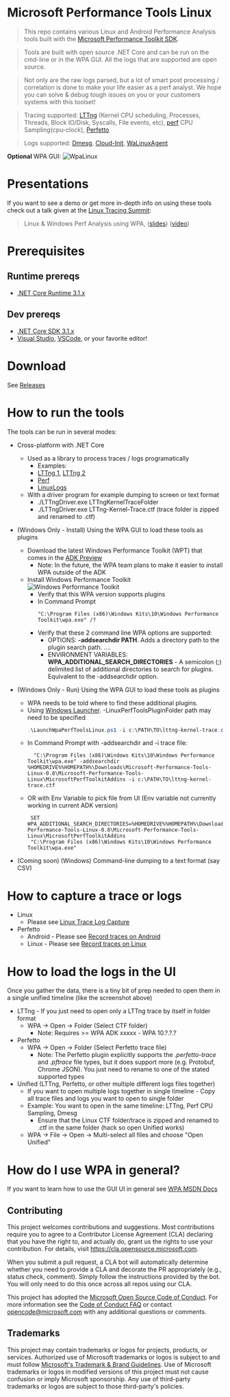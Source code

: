 # Microsoft Performance Tools Linux

> This repo contains various Linux and Android Performance Analysis tools built with the [Microsoft Performance Toolkit SDK](https://github.com/microsoft/microsoft-performance-toolkit-sdk).

> Tools are built with open source .NET Core and can be run on the cmd-line or in the WPA GUI. All the logs that are supported are open source. 

>Not only are the raw logs parsed, but a lot of smart post processing / correlation is done to make your life easier as a perf analyst. We hope you can solve & debug tough issues on you or your customers systems with this toolset!

> Tracing supported: [LTTng](https://lttng.org) (Kernel CPU scheduling, Processes, Threads, Block IO/Disk, Syscalls, File events, etc), [perf](https://perf.wiki.kernel.org/) CPU Sampling(cpu-clock), [Perfetto](https://perfetto.dev/)

> Logs supported: [Dmesg](https://en.wikipedia.org/wiki/Dmesg), [Cloud-Init](https://cloud-init.io/), [WaLinuxAgent](https://github.com/Azure/WALinuxAgent)

**Optional** WPA GUI:
![WpaLinux](Images/WpaLinux.JPG)

# Presentations

If you want to see a demo or get more in-depth info on using these tools check out a talk given at the [Linux Tracing Summit](https://www.tracingsummit.org/ts/2019/):
>Linux & Windows Perf Analysis using WPA, ([slides](https://www.tracingsummit.org/ts/2019/files/Tracingsummit2019-wpa-berg-gibeau.pdf)) ([video](https://youtu.be/HUbVaIi-aaw))

# Prerequisites

## Runtime prereqs
- [.NET Core Runtime 3.1.x](https://dotnet.microsoft.com/download/dotnet-core/3.1)

## Dev prereqs
- [.NET Core SDK 3.1.x](https://dotnet.microsoft.com/download/dotnet-core/3.1)
- [Visual Studio](https://visualstudio.microsoft.com/), [VSCode](https://visualstudio.microsoft.com/), or your favorite editor!

# Download
See [Releases](https://github.com/microsoft/Microsoft-Performance-Tools-Linux/releases)

# How to run the tools
The tools can be run in several modes:

- Cross-platform with .NET Core
  - Used as a library to process traces / logs programatically
    - Examples: 
    - [LTTng 1](LTTngDriver/Program.cs), [LTTng 2](LTTngDataExtUnitTest/LTTngUnitTest.cs)
    - [Perf](PerfUnitTest/PerfUnitTest.cs)
    - [LinuxLogs](LinuxLogParsers/LinuxLogParsersUnitTest/LinuxLogParsersUnitTest.cs)
  - With a driver program for example dumping to screen or text format
    - ./LTTngDriver.exe LTTngKernelTraceFolder
    - ./LTTngDriver.exe LTTng-Kernel-Trace.ctf (trace folder is zipped and renamed to .ctf)
- (Windows Only - Install) Using the WPA GUI to load these tools as plugins
  - Download the latest Windows Performance Toolkit (WPT) that comes in the [ADK Preview](https://www.microsoft.com/en-us/software-download/windowsinsiderpreviewADK)
	- Note: In the future, the WPA team plans to make it easier to install WPA outside of the ADK
  - Install Windows Performance Toolkit ![Windows Performance Toolkit](Images/ADK_WPT.jpg)
    - Verify that this WPA version supports plugins
    - In Command Prompt
        ```dos
        "C:\Program Files (x86)\Windows Kits\10\Windows Performance Toolkit\wpa.exe" /?
        ```
    - Verify that these 2 command line WPA options are supported:
      - OPTIONS: **-addsearchdir PATH**. Adds a directory path to the plugin search path. ....
      - ENVIRONMENT VARIABLES: **WPA_ADDITIONAL_SEARCH_DIRECTORIES** - A semicolon (;) delimited list of additional directories to search for plugins. Equivalent to the -addsearchdir option.
- (Windows Only - Run) Using the WPA GUI to load these tools as plugins
  - WPA needs to be told where to find these additional plugins. 
  - Using [Windows Launcher](Launcher/Windows/LaunchWpaPerfToolsLinux.ps1). -LinuxPerfToolsPluginFolder path may need to be specified
    ```powershell
    .\LaunchWpaPerfToolsLinux.ps1 -i c:\PATH\TO\lttng-kernel-trace.ctf
    ```
  - In Command Prompt with -addsearchdir and -i trace file:
      ```dos
        "C:\Program Files (x86)\Windows Kits\10\Windows Performance Toolkit\wpa.exe" -addsearchdir %HOMEDRIVE%%HOMEPATH%\Downloads\Microsoft-Performance-Tools-Linux-0.8\Microsoft-Performance-Tools-Linux\MicrosoftPerfToolkitAddins -i c:\PATH\TO\lttng-kernel-trace.ctf
     ```
  - OR with Env Variable to pick file from UI (Env variable not currently working in current ADK version)
       ```dos
        SET WPA_ADDITIONAL_SEARCH_DIRECTORIES=%HOMEDRIVE%%HOMEPATH%\Downloads\Microsoft-Performance-Tools-Linux-0.8\Microsoft-Performance-Tools-Linux\MicrosoftPerfToolkitAddins
        "C:\Program Files (x86)\Windows Kits\10\Windows Performance Toolkit\wpa.exe"
      ```

- (Coming soon) (Windows) Command-line dumping to a text format (say CSV)

# How to capture a trace or logs
- Linux 
  - Please see [Linux Trace Log Capture](LinuxTraceLogCapture.md)
- Perfetto
  - Android - Please see [Record traces on Android](https://perfetto.dev/docs/quickstart/android-tracing)
  - Linux - Please see [Record traces on Linux](https://perfetto.dev/docs/quickstart/linux-tracing)

# How to load the logs in the UI
Once you gather the data, there is a tiny bit of prep needed to open them in a single unified timeline (like the screenshot above)

- LTTng - If you just need to open only a LTTng trace by itself in folder format
  - WPA -> Open -> Folder (Select CTF folder)
    - Note: Requires >= WPA ADK xxxxx - WPA 10.?.?.?
- Perfetto
  - WPA -> Open -> Folder (Select Perfetto trace file)
    - Note: The Perfetto plugin explicitly supports the _.perfetto-trace_ and _.pftrace_ file types, but it does support more (e.g. Protobuf, Chrome JSON). You just need to rename to one of the stated supported types
- Unified (LTTng, Perfetto, or other multiple different logs files together)
  - If you want to open multiple logs together in single timeline - Copy all trace files and logs you want to open to single folder
  - Example: You want to open in the same timeline: LTTng, Perf CPU Sampling, Dmesg
    - Ensure that the Linux CTF folder/trace is zipped and renamed to .ctf in the same folder (hack so open Unified works)
  - WPA -> File -> Open -> Multi-select all files and choose "Open Unified"

# How do I use WPA in general?
If you want to learn how to use the GUI UI in general see [WPA MSDN Docs](https://docs.microsoft.com/en-us/windows-hardware/test/wpt/windows-performance-analyzer)

## Contributing

This project welcomes contributions and suggestions.  Most contributions require you to agree to a
Contributor License Agreement (CLA) declaring that you have the right to, and actually do, grant us
the rights to use your contribution. For details, visit https://cla.opensource.microsoft.com.

When you submit a pull request, a CLA bot will automatically determine whether you need to provide
a CLA and decorate the PR appropriately (e.g., status check, comment). Simply follow the instructions
provided by the bot. You will only need to do this once across all repos using our CLA.

This project has adopted the [Microsoft Open Source Code of Conduct](https://opensource.microsoft.com/codeofconduct/).
For more information see the [Code of Conduct FAQ](https://opensource.microsoft.com/codeofconduct/faq/) or
contact [opencode@microsoft.com](mailto:opencode@microsoft.com) with any additional questions or comments.

## Trademarks

This project may contain trademarks or logos for projects, products, or services. Authorized use of Microsoft 
trademarks or logos is subject to and must follow 
[Microsoft's Trademark & Brand Guidelines](https://www.microsoft.com/en-us/legal/intellectualproperty/trademarks/usage/general).
Use of Microsoft trademarks or logos in modified versions of this project must not cause confusion or imply Microsoft sponsorship.
Any use of third-party trademarks or logos are subject to those third-party's policies.
